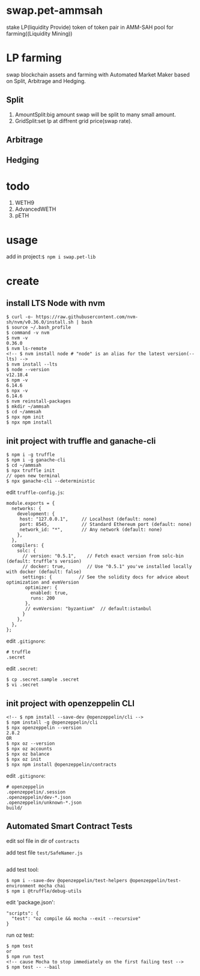 # swap.pet-ammsah


stake LP(liquidity Provide) token of token pair in AMM-SAH pool for farming((Liquidity Mining))

# LP farming
swap blockchain assets and farming with Automated Market Maker based on Split, Arbitrage and Hedging.

## Split
1. AmountSplit:big amount swap will be split to many small amount.
2. GridSplit:set lp at diffrent grid price(swap rate).

## Arbitrage

## Hedging

# todo
1. WETH9
2. AdvancedWETH
3. pETH


# usage
add in project:`$ npm i swap.pet-lib`

# create
## install LTS Node with nvm
```
$ curl -o- https://raw.githubusercontent.com/nvm-sh/nvm/v0.36.0/install.sh | bash
$ source ~/.bash_profile
$ command -v nvm 
$ nvm -v                
0.36.0
$ nvm ls-remote 
<!-- $ nvm install node # "node" is an alias for the latest version(--lts) -->
$ nvm install --lts
$ node --version
v12.18.4
$ npm -v
6.14.6
$ npx -v
6.14.6
$ nvm reinstall-packages
$ mkdir ~/ammsah
$ cd ~/ammsah
$ npx npm init
$ npx npm install
```

## init project with truffle and ganache-cli
```
$ npm i -g truffle
$ npm i -g ganache-cli
$ cd ~/ammsah
$ npx truffle init
// open new terminal
$ npx ganache-cli --deterministic
```

edit `truffle-config.js`:
```
module.exports = {
  networks: {
    development: {
     host: "127.0.0.1",     // Localhost (default: none)
     port: 8545,            // Standard Ethereum port (default: none)
     network_id: "*",       // Any network (default: none)
    },
  }, 
  compilers: {
    solc: {
      // version: "0.5.1",    // Fetch exact version from solc-bin (default: truffle's version)
      // docker: true,        // Use "0.5.1" you've installed locally with docker (default: false)
      settings: {          // See the solidity docs for advice about optimization and evmVersion
       optimizer: {
         enabled: true,
         runs: 200
       },
       // evmVersion: "byzantium"  // default:istanbul
      }
    },
  },
};
```

edit `.gitignore`:
```
# truffle 
.secret
```

edit `.secret`:
```
$ cp .secret.sample .secret
$ vi .secret
```

## init project with openzeppelin CLI
```
<!-- $ npm install --save-dev @openzeppelin/cli -->
$ npm install -g @openzeppelin/cli
$ npx openzeppelin --version
2.8.2
OR 
$ npx oz --version 
$ npx oz accounts
$ npx oz balance
$ npx oz init
$ npx npm install @openzeppelin/contracts
```

edit `.gitignore`:
```
# openzeppelin
.openzeppelin/.session
.openzeppelin/dev-*.json
.openzeppelin/unknown-*.json
build/
```

## Automated Smart Contract Tests
edit sol file in dir of `contracts`

add test file `test/SafeNamer.js`
```
```

add test tool:
```
$ npm i --save-dev @openzeppelin/test-helpers @openzeppelin/test-environment mocha chai 
$ npm i @truffle/debug-utils 
```

edit 'package.json':
```
"scripts": {
  "test": "oz compile && mocha --exit --recursive"
}
```

run oz test:
```
$ npm test
or
$ npm run test
<!-- cause Mocha to stop immediately on the first failing test -->
$ npm test -- --bail
```

